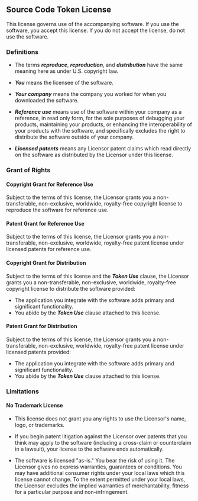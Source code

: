 ## Source Code Token License

This license governs use of the accompanying software. If you use the software, you accept this license. If you do not accept the license, do not use the software.

### Definitions

* The terms ***reproduce***, ***reproduction***, and ***distribution*** have the same meaning here as under U.S. copyright law.

* ***You*** means the licensee of the software.
  
* ***Your company*** means the company you worked for when you downloaded the software.

* ***Reference use*** means use of the software within your company as a reference, in read only form, for the sole purposes of     debugging your products, maintaining your products, or enhancing the interoperability of your products with the software,     and specifically excludes the right to distribute the software outside of your company.

* ***Licensed patents*** means any Licensor patent claims which read directly on the software as distributed by the Licensor under this license.

### Grant of Rights

#### Copyright Grant for Reference Use

Subject to the terms of this license, the Licensor grants you a non-transferable, non-exclusive, worldwide, royalty-free copyright license to reproduce the software for reference use.

#### Patent Grant for Reference Use

Subject to the terms of this license, the Licensor grants you a non-transferable, non-exclusive, worldwide, royalty-free patent license under licensed patents for reference use.

#### Copyright Grant for Distribution

Subject to the terms of this license and the ***Token Use*** clause, the Licensor grants you a non-transferable, non-exclusive, worldwide, royalty-free copyright license to distribute the software provided:

* The application you integrate with the software adds primary and significant functionality.
* You abide by the ***Token Use*** clause attached to this license. 

#### Patent Grant for Distribution

Subject to the terms of this license, the Licensor grants you a non-transferable, non-exclusive, worldwide, royalty-free patent license under licensed patents provided:

* The application you integrate with the software adds primary and significant functionality.
* You abide by the ***Token Use*** clause attached to this license. 

### Limitations

#### No Trademark License

* This license does not grant you any rights to use the Licensor's name, logo, or trademarks.

* If you begin patent litigation against the Licensor over patents that you think may apply to the software (including a cross-claim or counterclaim in a lawsuit), your license to the software ends automatically.

* The software is licensed "as-is." You bear the risk of using it. The Licensor gives no express warranties, guarantees or conditions. You may have additional consumer rights under your local laws which this license cannot change. To the extent permitted under your local laws, the Licensor excludes the implied warranties of merchantability, fitness for a particular purpose and non-infringement.
